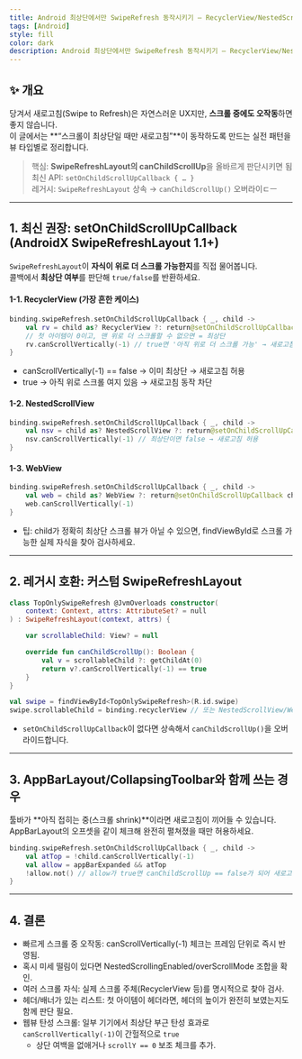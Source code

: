 ```yaml
---
title: Android 최상단에서만 SwipeRefresh 동작시키기 – RecyclerView/NestedScrollView/WebView 한 번에 정리
tags: [Android]
style: fill
color: dark
description: Android 최상단에서만 SwipeRefresh 동작시키기 – RecyclerView/NestedScrollView/WebView 한 번에 정리
---
```


## ✨ 개요

당겨서 새로고침(Swipe to Refresh)은 자연스러운 UX지만, **스크롤 중에도 오작동**하면 좋지 않습니다.  
이 글에서는 **“스크롤이 최상단일 때만 새로고침”**이 동작하도록 만드는 실전 패턴을 뷰 타입별로 정리합니다.

> 핵심: **SwipeRefreshLayout의 canChildScrollUp**을 올바르게 판단시키면 됨  
> 최신 API: `setOnChildScrollUpCallback { … }`  
> 레거시: `SwipeRefreshLayout` 상속 → `canChildScrollUp()` 오버라이ㄷㅡ

---

## 1. 최신 권장: setOnChildScrollUpCallback (AndroidX SwipeRefreshLayout 1.1+)

`SwipeRefreshLayout`이 **자식이 위로 더 스크롤 가능한지**를 직접 물어봅니다.  
콜백에서 **최상단 여부**를 판단해 `true/false`를 반환하세요.

#### 1-1. RecyclerView (가장 흔한 케이스)
```kotlin
binding.swipeRefresh.setOnChildScrollUpCallback { _, child ->
    val rv = child as? RecyclerView ?: return@setOnChildScrollUpCallback child.canScrollVertically(-1)
    // 첫 아이템이 0이고, 맨 위로 더 스크롤할 수 없으면 = 최상단
    rv.canScrollVertically(-1) // true면 '아직 위로 더 스크롤 가능' → 새로고침 막음
}
```
- canScrollVertically(-1) == false → 이미 최상단 → 새로고침 허용
- true → 아직 위로 스크롤 여지 있음 → 새로고침 동작 차단

#### 1-2. NestedScrollView

```kotlin
binding.swipeRefresh.setOnChildScrollUpCallback { _, child ->
    val nsv = child as? NestedScrollView ?: return@setOnChildScrollUpCallback child.canScrollVertically(-1)
    nsv.canScrollVertically(-1) // 최상단이면 false → 새로고침 허용
}
```

#### 1-3. WebView

```kotlin
binding.swipeRefresh.setOnChildScrollUpCallback { _, child ->
    val web = child as? WebView ?: return@setOnChildScrollUpCallback child.canScrollVertically(-1)
    web.canScrollVertically(-1)
}
```
- 팁: child가 정확히 최상단 스크롤 뷰가 아닐 수 있으면, findViewById로 스크롤 가능한 실제 자식을 찾아 검사하세요.

---

## 2. 레거시 호환: 커스텀 SwipeRefreshLayout

```kotlin
class TopOnlySwipeRefresh @JvmOverloads constructor(
    context: Context, attrs: AttributeSet? = null
) : SwipeRefreshLayout(context, attrs) {

    var scrollableChild: View? = null

    override fun canChildScrollUp(): Boolean {
        val v = scrollableChild ?: getChildAt(0)
        return v?.canScrollVertically(-1) == true
    }
}

val swipe = findViewById<TopOnlySwipeRefresh>(R.id.swipe)
swipe.scrollableChild = binding.recyclerView // 또는 NestedScrollView/WebView
```
- `setOnChildScrollUpCallback`이 없다면 상속해서 `canChildScrollUp()`을 오버라이드합니다.

---

## 3. AppBarLayout/CollapsingToolbar와 함께 쓰는 경우

툴바가 **아직 접히는 중(스크롤 shrink)**이라면 새로고침이 끼어들 수 있습니다.
AppBarLayout의 오프셋을 같이 체크해 완전히 펼쳐졌을 때만 허용하세요.

```kotlin
binding.swipeRefresh.setOnChildScrollUpCallback { _, child ->
    val atTop = !child.canScrollVertically(-1)
    val allow = appBarExpanded && atTop
    !allow.not() // allow가 true면 canChildScrollUp == false가 되어 새로고침 허용
}
```

---

## 4. 결론

- 빠르게 스크롤 중 오작동: canScrollVertically(-1) 체크는 프레임 단위로 즉시 반영됨.
- 혹시 미세 떨림이 있다면 NestedScrollingEnabled/overScrollMode 조합을 확인.
- 여러 스크롤 자식: 실제 스크롤 주체(RecyclerView 등)를 명시적으로 찾아 검사.
- 헤더/배너가 있는 리스트: 첫 아이템이 헤더라면, 헤더의 높이가 완전히 보였는지도 함께 판단 필요.
- 웹뷰 탄성 스크롤: 일부 기기에서 최상단 부근 탄성 효과로 `canScrollVertically(-1)`이 간헐적으로 `true`
  + 상단 여백을 없애거나 `scrollY == 0` 보조 체크를 추가.